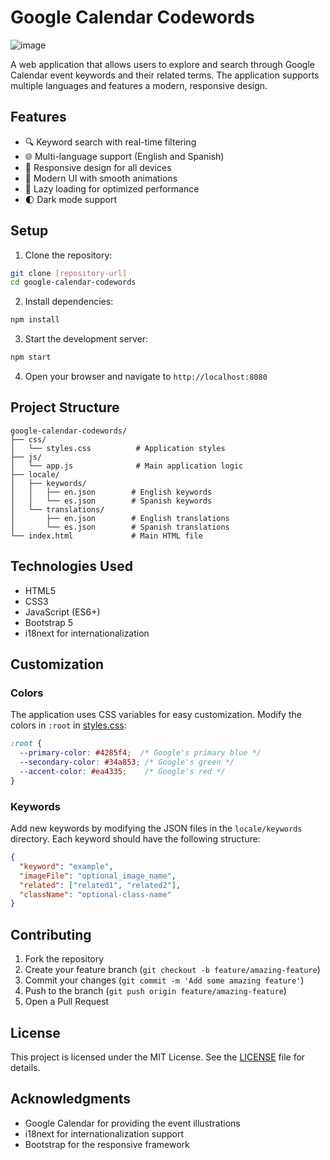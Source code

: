 # Google Calendar Codewords
![image](https://github.com/user-attachments/assets/927dee20-c8a3-461a-af9b-5e4eff2d56fe)

A web application that allows users to explore and search through Google Calendar event keywords and their related terms. The application supports multiple languages and features a modern, responsive design.

## Features

- 🔍 Keyword search with real-time filtering
- 🌐 Multi-language support (English and Spanish)
- 📱 Responsive design for all devices
- 🎨 Modern UI with smooth animations
- 📱 Lazy loading for optimized performance
- 🌓 Dark mode support

## Setup

1. Clone the repository:
```bash
git clone [repository-url]
cd google-calendar-codewords
```

2. Install dependencies:
```bash
npm install
```

3. Start the development server:
```bash
npm start
```

4. Open your browser and navigate to `http://localhost:8080`

## Project Structure

```
google-calendar-codewords/
├── css/
│   └── styles.css          # Application styles
├── js/
│   └── app.js              # Main application logic
├── locale/
│   ├── keywords/
│   │   ├── en.json        # English keywords
│   │   └── es.json        # Spanish keywords
│   └── translations/
│       ├── en.json        # English translations
│       └── es.json        # Spanish translations
└── index.html             # Main HTML file
```

## Technologies Used

- HTML5
- CSS3
- JavaScript (ES6+)
- Bootstrap 5
- i18next for internationalization

## Customization

### Colors
The application uses CSS variables for easy customization. Modify the colors in `:root` in [styles.css](cci:7://file:///home/bound3r/Development/housemedia/hm/google-calendar-codewords/css/styles.css:0:0-0:0):

```css
:root {
  --primary-color: #4285f4;  /* Google's primary blue */
  --secondary-color: #34a853; /* Google's green */
  --accent-color: #ea4335;    /* Google's red */
}
```

### Keywords
Add new keywords by modifying the JSON files in the `locale/keywords` directory. Each keyword should have the following structure:

```json
{
  "keyword": "example",
  "imageFile": "optional_image_name",
  "related": ["related1", "related2"],
  "className": "optional-class-name"
}
```

## Contributing

1. Fork the repository
2. Create your feature branch (`git checkout -b feature/amazing-feature`)
3. Commit your changes (`git commit -m 'Add some amazing feature'`)
4. Push to the branch (`git push origin feature/amazing-feature`)
5. Open a Pull Request

## License

This project is licensed under the MIT License. See the [LICENSE](./LICENSE) file for details.

## Acknowledgments

- Google Calendar for providing the event illustrations
- i18next for internationalization support
- Bootstrap for the responsive framework
